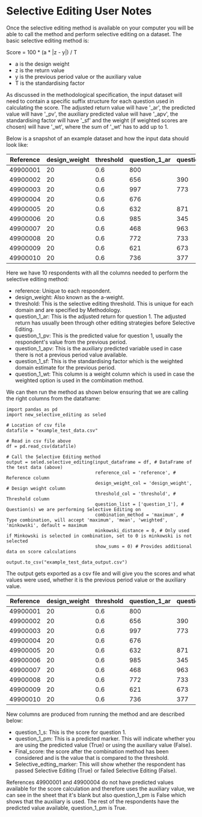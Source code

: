 # Selective Editing User Notes

Once the selective editing method is available on your computer you will be
able to call the method and perform selective editing on a dataset. The
basic selective editing method is:

Score = 100 * (a * |z - y|) / T

* a is the design weight
* z is the return value
* y is the previous period value or the auxiliary value
* T is the standardising factor

As discussed in the methodological specification, the input dataset will
need to contain a specific suffix structure for each question used in
calculating the score. The adjusted return value will have '_ar', the
predicted value will have '_pv', the auxiliary predicted value will
have '_apv', the standardising factor will have '_sf' and the weight
(if weighted scores are chosen) will have '_wt', where the sum of '_wt'
has to add up to 1.

Below is a snapshot of an example dataset and how the input data should
look like:

| Reference | design_weight | threshold | question_1_ar | question_1_pv | question_1_apv | question_1_sf | question_1_wt |
| --- | --- | --- | --- | --- | --- | --- | --- |
| 49900001 | 20 | 0.6 | 800 | | 424 | 800000 | 1 |
| 49900002 | 20 | 0.6 | 656 | 390 | 259 | 800000 | 1 |
| 49900003 | 20 | 0.6 | 997 | 773 | 912 | 800000 | 1 |
| 49900004 | 20 | 0.6 | 676 |  | 334 | 800000 | 1 |
| 49900005 | 20 | 0.6 | 632 | 871 | 684 | 800000 | 1 |
| 49900006 | 20 | 0.6 | 985 | 345 | 312 | 800000 | 1 |
| 49900007 | 20 | 0.6 | 468 | 963 | 773 | 800000 | 1 |
| 49900008 | 20 | 0.6 | 772 | 733 | 833 | 800000 | 1 |
| 49900009 | 20 | 0.6 | 621 | 673 | 898 | 800000 | 1 |
| 49900010 | 20 | 0.6 | 736 | 377 | 646 | 800000 | 1 |

Here we have 10 respondents with all the columns needed to perform the
selective editing method:

* reference: Unique to each respondent.
* design_weight: Also known as the a-weight.
* threshold: This is the selective editing threshold. This is unique for
each domain and are specified by Methodology.
* question_1_ar: This is the adjusted return for question 1. The adjusted
return has usually been through other editing strategies before Selective
Editing.
* question_1_pv: This is the predicted value for question 1, usually the
respondent's value from the previous period.
* question_1_apv: This is the auxiliary predicted variable used in case
there is not a previous period value available.
* question_1_sf: This is the standardising factor which is the weighted
domain estimate for the previous period.
* question_1_wt: This column is a weight column which is used in case the
weighted option is used in the combination method.

We can then run the method as shown below ensuring that we are calling the
right columns from the dataframe:

```
import pandas as pd
import new_selective_editing as seled

# Location of csv file
datafile = "example_test_data.csv"

# Read in csv file above
df = pd.read_csv(datafile)

# Call the Selective Editing method
output = seled.selective_editing(input_dataframe = df, # DataFrame of the test data (above)
                                 reference_col = 'reference', # Reference column
                                 design_weight_col = 'design_weight', # Design weight column
                                 threshold_col = 'threshold', # Threshold column
                                 question_list = ['question_1'], # Question(s) we are performing Selective Editing on
                                 combination_method = 'maximum', # Type combination, will accept 'maximum', 'mean', 'weighted', 'minkowski', default = maximum
                                 minkowski_distance = 0, # Only used if Minkowski is selected in combination, set to 0 is minkowski is not selected
                                 show_sums = 0) # Provides additional data on score calculations
                                 
output.to_csv("example_test_data_output.csv")
```

The output gets exported as a csv file and will give you the scores and what
values were used, whether it is the previous period value or the auxiliary
value.

| Reference | design_weight | threshold | question_1_ar | question_1_pv | question_1_apv | question_1_sf | question_1_s | question_1_pm | final_score | selective_editing_marker
| --- | --- | --- | --- | --- | --- | --- | --- | --- | --- | --- |
| 49900001 | 20 | 0.6 | 800 | | 424 | 800000 | 0.94 | FALSE | 0.94 | FALSE |
| 49900002 | 20 | 0.6 | 656 | 390 | 259 | 800000 | 0.665 | TRUE | 0.665 | FALSE |
| 49900003 | 20 | 0.6 | 997 | 773 | 912 | 800000 | 0.56 | TRUE | 0.56 | TRUE |
| 49900004 | 20 | 0.6 | 676 |  | 334 | 800000 | 0.855 | FALSE | 0.855 | FALSE |
| 49900005 | 20 | 0.6 | 632 | 871 | 684 | 800000 | 0.5975 | TRUE | 0.5975 | TRUE |
| 49900006 | 20 | 0.6 | 985 | 345 | 312 | 800000 | 1.6 | TRUE | 1.6 | FALSE |
| 49900007 | 20 | 0.6 | 468 | 963 | 773 | 800000 | 1.2375 | TRUE | 1.2375 | FALSE |
| 49900008 | 20 | 0.6 | 772 | 733 | 833 | 800000 | 0.0975 | TRUE | 0.0975 | TRUE |
| 49900009 | 20 | 0.6 | 621 | 673 | 898 | 800000 | 0.13 | TRUE | 0.13 | TRUE |
| 49900010 | 20 | 0.6 | 736 | 377 | 646 | 800000 | 0.8975 | TRUE | 0.8975 | FALSE |

New columns are produced from running the method and are described below:

* question_1_s: This is the score for question 1.
* question_1_pm: This is a predicted marker. This will indicate whether you
are using the predicted value (True) or using the auxiliary value (False).
* Final_score: the score after the combination method has been considered and
is the value that is compared to the threshold.
* Selective_edting_marker: This will show whether the respondent has passed
Selective Editing (True) or failed Selective Editing (False).

References 49900001 and 49900004 do not have predicted values available for the
score calculation and therefore uses the auxiliary value, we can see in the
sheet that it's blank but also question_1_pm is False which shows that the
auxiliary is used. The rest of the respondents have the predicted value
available, question_1_pm is True.